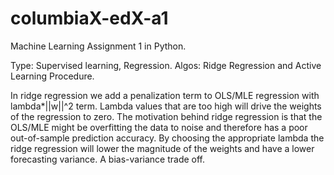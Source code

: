 # columbiaX-edX-a1
Machine Learning Assignment 1 in Python.

Type: Supervised learning, Regression.
Algos: Ridge Regression and Active Learning Procedure.

In ridge regression we add a penalization term to OLS/MLE regression with lambda*||w||^2 term.
Lambda values that are too high will drive the weights of the regression to zero.
The motivation behind ridge regression is that the OLS/MLE might be overfitting the data
to noise and therefore has a poor out-of-sample prediction accuracy. By choosing the
appropriate lambda the ridge regression will lower the magnitude of the weights and 
have a lower forecasting variance. A bias-variance trade off. 
